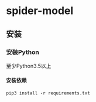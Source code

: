# spider-model

## 安装

### 安装Python

至少Python3.5以上

#### 安装依赖

```
pip3 install -r requirements.txt
```